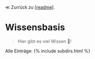 ≪ Zurrück zu [[readme]].

# Wissensbasis

> Hier gibt es viel Wissen 🏫!

Alle Einträge:
{% include subdirs.html %}

[//begin]: # "Autogenerated link references for markdown compatibility"
[readme]: readme.md "Home"
[//end]: # "Autogenerated link references"